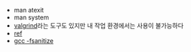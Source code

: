 - man atexit
- man system
- [valgrind](https://github.com/LouisBrunner/valgrind-macos)라는 도구도 있지만 내 작업 환경에서는 사용이 불가능하다
- [ref](https://velog.io/@taelee/C-%EB%A9%94%EB%AA%A8%EB%A6%AC-%EB%88%84%EC%88%98-%EA%B2%80%EC%82%AC%ED%95%98%EA%B8%B0)
- [gcc -fsanitize](https://gcc.gnu.org/onlinedocs/gcc/Instrumentation-Options.html)
